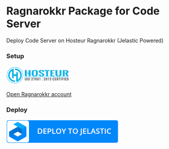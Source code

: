 # Ragnarokkr Package for Code Server

Deploy Code Server on Hosteur Ragnarokkr (Jelastic Powered)


### Setup 

![Hosteur Logo](/images/logo-hosteur_2021.png)

[Open Ragnarokkr account](https://ragnarok.hosteur.com/com)

### Deploy 

[![Deploy](https://github.com/jelastic-jps/git-push-deploy/raw/master/images/deploy-to-jelastic.png)](https://jelastic.com/install-application/?manifest=https://raw.githubusercontent.com/hosteur-sa-ch/rag_code-server/main/manifest.jps) 